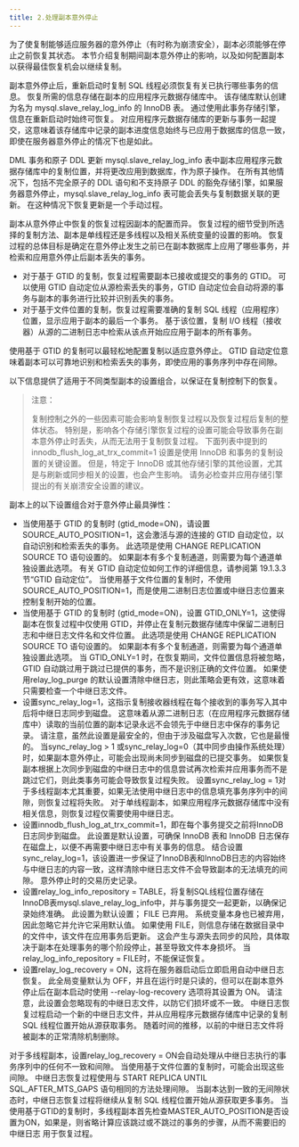 ```yaml
---
title: 2.处理副本意外停止
---
```

为了使复制能够适应服务器的意外停止（有时称为崩溃安全），副本必须能够在停止之前恢复其状态。 本节介绍复制期间副本意外停止的影响，以及如何配置副本以获得最佳恢复机会以继续复制。

副本意外停止后，重新启动时复制 SQL 线程必须恢复有关已执行哪些事务的信息。 恢复所需的信息存储在副本的应用程序元数据存储库中。 该存储库默认创建为名为 mysql.slave_relay_log_info 的 InnoDB 表。 通过使用此事务存储引擎，信息在重新启动时始终可恢复。 对应用程序元数据存储库的更新与事务一起提交，这意味着该存储库中记录的副本进度信息始终与已应用于数据库的信息一致，即使在服务器意外停止的情况下也是如此。

DML 事务和原子 DDL 更新 mysql.slave_relay_log_info 表中副本应用程序元数据存储库中的复制位置，并将更改应用到数据库，作为原子操作。 在所有其他情况下，包括不完全原子的 DDL 语句和不支持原子 DDL 的豁免存储引擎，如果服务器意外停止，mysql.slave_relay_log_info 表可能会丢失与复制数据关联的更新。 在这种情况下恢复更新是一个手动过程。

副本从意外停止中恢复的恢复过程因副本的配置而异。 恢复过程的细节受到所选择的复制方法、副本是单线程还是多线程以及相关系统变量的设置的影响。 恢复过程的总体目标是确定在意外停止发生之前已在副本数据库上应用了哪些事务，并检索和应用意外停止后副本丢失的事务。

* 对于基于 GTID 的复制，恢复过程需要副本已接收或提交的事务的 GTID。 可以使用 GTID 自动定位从源检索丢失的事务，GTID 自动定位会自动将源的事务与副本的事务进行比较并识别丢失的事务。
* 对于基于文件位置的复制，恢复过程需要准确的复制 SQL 线程（应用程序）位置，显示应用于副本的最后一个事务。 基于该位置，复制 I/O 线程（接收器）从源的二进制日志中检索从该点开始应应用于副本的所有事务。

使用基于 GTID 的复制可以最轻松地配置复制以适应意外停止。 GTID 自动定位意味着副本可以可靠地识别和检索丢失的事务，即使应用的事务序列中存在间隙。

以下信息提供了适用于不同类型副本的设置组合，以保证在复制控制下的恢复。

> 注意：
>
> 复制控制之外的一些因素可能会影响复制恢复过程以及恢复过程后复制的整体状态。 特别是，影响各个存储引擎恢复过程的设置可能会导致事务在副本意外停止时丢失，从而无法用于复制恢复过程。 下面列表中提到的 innodb_flush_log_at_trx_commit=1 设置是使用 InnoDB 和事务的复制设置的关键设置。 但是，特定于 InnoDB 或其他存储引擎的其他设置，尤其是与刷新或同步相关的设置，也会产生影响。 请务必检查并应用存储引擎提出的有关崩溃安全设置的建议。

副本上的以下设置组合对于意外停止最具弹性：

* 当使用基于 GTID 的复制时 (gtid_mode=ON)，请设置 SOURCE_AUTO_POSITION=1，这会激活与源的连接的 GTID 自动定位，以自动识别和检索丢失的事务。 此选项是使用 CHANGE REPLICATION SOURCE TO 语句设置的。 如果副本有多个复制通道，则需要为每个通道单独设置此选项。 有关 GTID 自动定位如何工作的详细信息，请参阅第 19.1.3.3 节“GTID 自动定位”。 当使用基于文件位置的复制时，不使用 SOURCE_AUTO_POSITION=1，而是使用二进制日志位置或中继日志位置来控制复制开始的位置。
* 当使用基于 GTID 的复制时 (gtid_mode=ON)，设置 GTID_ONLY=1，这使得副本在恢复过程中仅使用 GTID，并停止在复制元数据存储库中保留二进制日志和中继日志文件名和文件位置。 此选项是使用 CHANGE REPLICATION SOURCE TO 语句设置的。 如果副本有多个复制通道，则需要为每个通道单独设置此选项。 当 GTID_ONLY=1 时，在恢复期间，文件位置信息将被忽略，GTID 自动跳过用于跳过已提供的事务，而不是识别正确的文件位置。 如果使用relay_log_purge 的默认设置清除中继日志，则此策略会更有效，这意味着只需要检查一个中继日志文件。
* 设置sync_relay_log=1，这指示复制接收器线程在每个接收到的事务写入其中后将中继日志同步到磁盘。 这意味着从源二进制日志（在应用程序元数据存储库中）读取的当前位置的副本记录永远不会领先于中继日志中保存的事务记录。 请注意，虽然此设置是最安全的，但由于涉及磁盘写入次数，它也是最慢的。 当sync_relay_log > 1 或sync_relay_log=0（其中同步由操作系统处理）时，如果副本意外停止，可能会出现尚未同步到磁盘的已提交事务。 如果恢复副本根据上次同步到磁盘的中继日志中的信息尝试再次检索并应用事务而不是跳过它们，则此类事务可能会导致恢复过程失败。 设置sync_relay_log = 1对于多线程副本尤其重要，如果无法使用中继日志中的信息填充事务序列中的间隙，则恢复过程将失败。 对于单线程副本，如果应用程序元数据存储库中没有相关信息，则恢复过程仅需要使用中继日志。
* 设置innodb_flush_log_at_trx_commit=1，即在每个事务提交之前将InnoDB日志同步到磁盘。 此设置是默认设置，可确保 InnoDB 表和 InnoDB 日志保存在磁盘上，以便不再需要中继日志中有关事务的信息。 结合设置sync_relay_log=1，该设置进一步保证了InnoDB表和InnoDB日志的内容始终与中继日志的内容一致，这样清除中继日志文件不会导致副本的无法填充的间隙。 意外停止时的交易历史记录。
* 设置relay_log_info_repository = TABLE，将复制SQL线程位置存储在InnoDB表mysql.slave_relay_log_info中，并与事务提交一起更新，以确保记录始终准确。 此设置为默认设置； FILE 已弃用。 系统变量本身也已被弃用，因此忽略它并允许它采用默认值。 如果使用 FILE，则信息存储在数据目录中的文件中，该文件在应用事务后更新。 这会产生与源失去同步的风险，具体取决于副本在处理事务的哪个阶段停止，甚至导致文件本身损坏。 当relay_log_info_repository = FILE时，不能保证恢复。
* 设置relay_log_recovery = ON，这将在服务器启动后立即启用自动中继日志恢复。 此全局变量默认为 OFF，并且在运行时是只读的，但可以在副本意外停止后在副本启动时使用 --relay-log-recovery 选项将其设置为 ON。 请注意，此设置会忽略现有的中继日志文件，以防它们损坏或不一致。 中继日志恢复过程启动一个新的中继日志文件，并从应用程序元数据存储库中记录的复制 SQL 线程位置开始从源获取事务。 随着时间的推移，以前的中继日志文件将被副本的正常清除机制删除。

对于多线程副本，设置relay_log_recovery = ON会自动处理从中继日志执行的事务序列中的任何不一致和间隙。 当使用基于文件位置的复制时，可能会出现这些间隙。 中继日志恢复过程使用与 START REPLICA UNTIL SQL_AFTER_MTS_GAPS 语句相同的方法处理间隙。 当副本达到一致的无间隙状态时，中继日志恢复过程将继续从复制 SQL 线程位置开始从源获取更多事务。 当使用基于GTID的复制时，多线程副本首先检查MASTER_AUTO_POSITION是否设置为ON，如果是，则省略计算应该跳过或不跳过的事务的步骤，从而不需要旧的中继日志 用于恢复过程。
